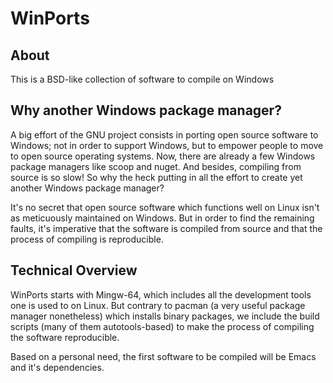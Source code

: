 # WinPorts

## About
This is a BSD-like collection of software to compile on Windows

## Why another Windows package manager? 
A big effort of the GNU project consists in porting open source software to
  Windows; not in order to support Windows, but to empower people to move to
  open source operating systems. Now, there are already a few Windows package
  managers like scoop and nuget. And besides, compiling from source is so slow!
  So why the heck putting in all the effort to create yet another Windows
  package manager?

  It's no secret that open source software which functions well on Linux isn't
  as meticuously maintained on Windows. But in order to find the remaining
  faults, it's imperative that the software is compiled from source and that the
  process of compiling is reproducible. 

## Technical Overview
WinPorts starts with Mingw-64, which includes all the development tools one is
used to on Linux. But contrary to pacman (a very useful package manager
nonetheless) which installs binary packages, we include the build scripts (many
of them autotools-based) to make the process of compiling the software
reproducible.

Based on a personal need, the first software to be compiled will be Emacs and
it's dependencies. 






